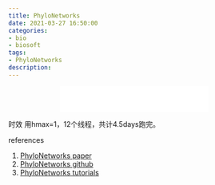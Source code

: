```yaml
---
title: PhyloNetworks
date: 2021-03-27 16:50:00
categories: 
- bio
- biosoft
tags: 
- PhyloNetworks
description: 
---
```


<div align="middle"><iframe frameborder="no" border="0" marginwidth="0" marginheight="0" width=298 height=52 src="//music.163.com/outchain/player?type=2&id=20707476&auto=1&height=32"></iframe><music URL></div>


时效
用hmax=1，12个线程，共计4.5days跑完。

references
1. [PhyloNetworks paper](https://academic.oup.com/mbe/article/34/12/3292/4103410)
2. [PhyloNetworks github](https://github.com/crsl4/PhyloNetworks.jl)
3. [PhyloNetworks tutorials](https://crsl4.github.io/PhyloNetworks.jl/dev/)